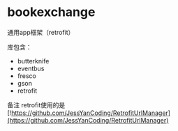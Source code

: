 # bookexchange
通用app框架（retrofit）

库包含：
* butterknife
* eventbus
* fresco
* gson
* retrofit

备注
retrofit使用的是[!https://github.com/JessYanCoding/RetrofitUrlManager](https://github.com/JessYanCoding/RetrofitUrlManager)
